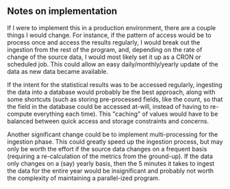 ## Notes on implementation
If I were to implement this in a production environment, there are a couple
things I would change. For instance, if the pattern of access would be to 
process once and access the results regularly, I would break out the ingestion from
the rest of the program, and, depending on the rate of change of the source
data, I would most likely set it up as a CRON or scheduled job. This could allow
an easy daily/monthly/yearly update of the data as new data became available.

If the intent for the statistical results was to be accessed regularly, ingesting
the data into a database would probably be the best approach, along with some
shortcuts (such as storing pre-processed fields, like the count, so that 
the field in the database could be accessed at-will, instead of having to 
re-compute everything each time). This "caching" of values would have to be balanced
between quick access and storage constraints and concerns.

Another significant change could be to implement multi-processing for the ingestion
phase. This could greatly speed up the ingestion process, but may only be worth the
effort if the source data changes on a frequent basis (requiring a re-calculation
of the metrics from the ground-up). If the data only changes on a (say) yearly basis,
then the 5 minutes it takes to ingest the data for the entire year would be insignificant
and probably not worth the complexity of maintaining a parallel-ized program. 
